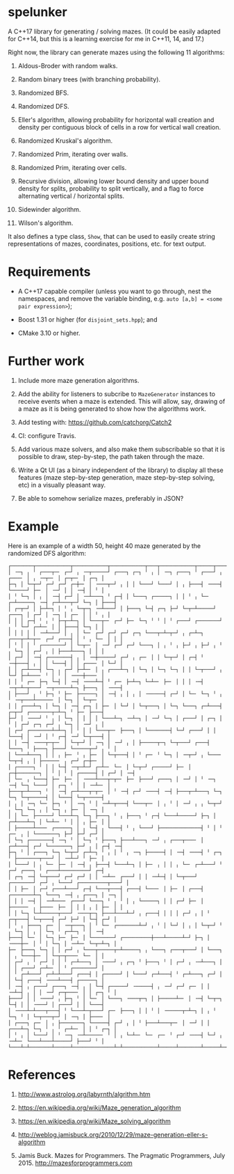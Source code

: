 # spelunker

A C++17 library for generating / solving mazes. (It could be easily adapted for C++14, but this is a learning exercise for me in C++11, 14, and 17.)

Right now, the library can generate mazes using the following 11 algorithms:

1. Aldous-Broder with random walks.

2. Random binary trees (with branching probability).

3. Randomized BFS.

4. Randomized DFS.

5. Eller's algorithm, allowing probability for horizontal wall creation and density per contiguous block of cells in a row for vertical wall creation.

6. Randomized Kruskal's algorithm.

7. Randomized Prim, iterating over walls.

8. Randomized Prim, iterating over cells.

9. Recursive division, allowing lower bound density and upper bound density for splits, probability to split vertically, and a flag to force alternating vertical / horizontal splits.

10. Sidewinder algorithm.

11. Wilson's algorithm.

It also defines a type class, `Show`, that can be used to easily create string representations of mazes, coordinates, positions, etc. for text output.

# Requirements

- A C++17 capable compiler (unless you want to go through, nest the namespaces, and remove the variable binding, e.g. `auto [a,b] = <some pair expression>`);

- Boost 1.31 or higher (for `disjoint_sets.hpp`); and

- CMake 3.10 or higher.

# Further work

1. Include more maze generation algorithms.

2. Add the ability for listeners to subcribe to `MazeGenerator` instances to receive events when a maze is extended. This will allow, say, drawing of a maze as it is being generated to show how the algorithms work.

3. Add testing with: https://github.com/catchorg/Catch2

4. CI: configure Travis.

5. Add various maze solvers, and also make them subscribable so that it is possible to draw, step-by-step, the path taken through the maze.

5. Write a Qt UI (as a binary independent of the library) to display all these features (maze step-by-step generation, maze step-by-step solving, etc) in a visually pleasant way.

6. Be able to somehow serialize mazes, preferably in JSON?

# Example

Here is an example of a width 50, height 40 maze generated by the randomized DFS algorithm:

```
┌───────┬───────────┬───────────┬───────────┬───┬───────────┬─────┬─────────┬─────────┬───────┬─────┐ 
│ ╶─┐ ╷ ╵ ┌───┬─╴ ┌─┘ ╷ ╶─┬─────┘ ┌───┐ ┌─┐ ╵ ╷ │ ╶─┐ ┌───┐ ╵ ┌───┘ ╷ ┌───╴ │ ╷ ╶─┬─╴ │ ┌─┬─╴ │ ┌─┐ │ 
├─┐ │ └─┬─┘ ┌─┘ ┌─┘ ┌─┼─╴ │ ╶───┬─┘ ╷ │ │ └───┘ └───┘ │ ╷ ├───┤ ╶───┤ └─────┘ ├─╴ │ ╶─┘ │ │ ╶─┤ │ ╵ │ 
│ ╵ └─┐ │ ╷ │ ╶─┤ ┌─┘ │ ╶─┴───┐ ╵ ┌─┤ │ └───┐ ┌─────┐ │ │ ╵ ╷ └─╴ ┌─┴─────┐ ╶─┤ ┌─┴───┬─┘ └─┐ │ ├───┤ 
│ ┌─┬─┘ │ ├─┴─┐ │ ╵ ╷ └─┬─┐ ╶─┴───┘ │ ├───┐ └─┤ ┌─┐ ├─┘ └─┬─┴─────┘ ┌───┐ │ ┌─┘ │ ╶─┐ │ ┌─╴ │ │ ╵ ╷ │ 
│ │ │ ┌─┤ ╵ ╷ ╵ ├─┬─┴─┐ │ └───┬─╴ ┌─┘ ├─╴ └─┐ ╵ ╵ │ ╵ ┌───┘ ┌───────┘ ╷ ╵ └─┘ ┌─┴─╴ │ │ ├───┤ └─┐ │ │ 
│ │ │ │ │ ╶─┴───┘ │ ╷ │ └─╴ ┌─┘ ┌─┘ ┌─┘ ┌─┐ └───┬─┴─┬─┘ ╷ ┌─┴─┐ ┌───┬─┴─┬─╴ ┌─┘ ┌───┤ │ ╵ ╷ └─╴ │ │ │ 
│ ╵ │ │ ╵ ┌───────┘ │ └─┬─╴ │ ╶─┘ ┌─┘ ┌─┘ └───┐ │ ╷ ╵ ╷ ├─┘ ╷ ├─┘ ╷ ╵ ╷ └─┐ │ ┌─┘ ╷ │ ├───┴───┐ │ │ │ 
│ ┌─┘ │ ╶─┤ ┌───────┤ ╷ │ ╶─┼─────┘ ┌─┘ ╷ ┌─╴ │ │ └─┬─┘ │ ┌─┤ ╵ ╶─┼───┤ ╷ │ │ └───┤ │ │ ┌───╴ │ └─┘ │ 
│ │ ┌─┴───┤ └─┐ ╷ ┌─┘ ├─┴─╴ │ ╷ ┌───┴─┐ │ └─┐ │ └─┐ └─┐ │ │ └─┬───┘ ╷ └─┘ ├─┴───╴ ╵ │ ╵ │ ╶───┼───╴ │ 
│ │ ╵ ┌─╴ ├─┐ └─┤ │ ╶─┤ ╶───┴─┤ ╵ ┌─╴ ├─┴─┐ └─┴─╴ ├─╴ │ │ │ ╶─┤ ╶─┬─┴─┬───┘ ╶─┬─────┴─┐ ├───┐ │ ╶───┤ 
│ ├───┘ ╷ ╵ ├─┐ ╵ ├─╴ ├─────┐ │ ╶─┤ ╷ │ ╷ │ ╶─────┤ ┌─┘ │ └─╴ └─┐ ╵ ╷ ╵ ╶─┬───┴─────╴ │ └─┐ │ └─┬─╴ │ 
│ │ ┌───┴─┐ │ └─┐ │ ╶─┤ ┌─┐ │ ├─╴ │ └─┘ │ └─┬───┐ │ └─┐ └───┐ ┌─┴───┤ ┌─┬─┘ ┌───────┬─┴─┐ ╵ ├─╴ ├───┤ 
├─┘ │ ╶───┘ ╵ ╷ │ └─┐ │ │ │ │ └───┴─┐ ╶─┴─┐ │ ╶─┘ └─┐ │ ┌───┘ │ ┌─┐ │ ╵ │ ┌─┘ ┌─┐ ┌─┘ ╷ └─┐ │ ╶─┘ ╷ │ 
│ ┌─┘ ┌───────┴─┴─┐ │ ╵ │ │ └───┬─╴ ├───┐ │ └───────┤ └─┘ ┌───┘ │ │ └───┤ │ ╶─┘ │ ╵ ┌─┤ ╶─┘ └─┬───┤ │ 
│ │ ╶─┤ ╶───┬─┬─╴ │ └─┬─┘ │ ╶─┐ │ ╶─┘ ╷ │ ├─────┬─┐ └─┬───┘ ┌───┤ └───┐ ╵ ├───┐ ├───┘ └─────┬─┘ ╷ ╵ │ 
│ └───┴───┐ │ │ ╷ ├─╴ ╵ ╷ ├─╴ │ └─┬───┤ │ ╵ ┌─╴ ╵ └─┐ │ ╶─┬─┘ ╷ └───╴ └─┬─┤ ╷ │ ├─────╴ ╷ ┌─┘ ┌─┼─╴ │ 
│ ┌─────┐ ╵ │ │ └─┤ ╶─┬─┴─┘ ┌─┴─╴ └─╴ │ └─┬─┘ ┌─────┘ ├─╴ │ ┌─┼───────┐ │ ╵ │ ╵ │ ┌─────┤ │ ┌─┘ │ ╶─┤ 
│ └─╴ ╷ └───┤ ├─╴ ├─╴ │ ╶───┴───┬─┬─╴ ├─╴ ├───┘ ┌───┐ │ ╶─┘ │ ╵ ╶─┐ ╶─┤ └─┐ └───┘ │ ┌─┐ ╵ │ │ ╶─┴─╴ │ 
├───┬─┴───┐ ╵ │ ╶─┤ ┌─┴───┬─┬─╴ │ ╵ ╶─┤ ┌─┘ ╶───┤ ╶─┤ ├───┬─┴───┐ └─┐ └─┐ └─┬─────┤ │ └───┤ └─┬─────┤ 
│ ╷ │ ╶─┐ └─╴ ├─┐ ╵ │ ╶─┐ ╵ │ ╶─┴─┬───┤ └───┬─╴ │ ╷ ╵ │ ╶─┘ ╷ ╷ └─┬─┘ ╷ └─┐ └─┐ ╷ │ └─┐ ╷ ├─╴ │ ╶─┐ │ 
│ │ └─╴ ├─────┘ └───┴─┐ └─┐ ├───┐ ╵ ╷ ├───┐ ╵ ┌─┤ └───┴─────┘ ├─┐ │ ┌─┴───┴─┐ │ └─┴─╴ ╵ │ │ ╷ ├─╴ │ │ 
│ ├─────┴───╴ ┌─────┐ │ ╷ └─┤ ╷ └───┤ ╵ ╷ └───┘ ├─────────────┤ ╵ │ ╵ ┌─╴ ╷ │ └───────┐ ├─┘ ├─┘ ┌─┘ │ 
│ └─┐ ┌───────┤ ╶─┐ ╵ │ └─┐ ╵ ├───┐ ├───┴───┐ ╶─┘ ╷ ┌───┬───╴ │ ┌─┴───┤ ┌─┘ └───────┐ ├─┘ ╷ │ ┌─┤ ╶─┤ 
├─┐ ╵ │ ┌───┐ └─┐ └─┬─┘ ┌─┴─┐ ╵ ╷ │ ╵ ╷ ╶─┐ ├─────┤ │ ╶─┤ ╶───┤ ╵ ┌─┐ ╵ ├───────┬───┘ │ ╶─┴─┘ ╵ ├─╴ │ 
│ └───┘ │ ╷ └─╴ ├─╴ │ ╶─┤ ╷ ├───┤ └───┴─┐ │ ├─╴ ╷ │ │ ╷ └─╴ ┌─┴───┘ ╵ ┌─┘ ┌───┐ ╵ ┌───┴─────────┘ ┌─┤ 
│ ┌─┐ ╶─┤ └─┬───┘ ┌─┘ ┌─┘ │ │ ╶─┴─╴ ┌───┘ │ │ ╶─┴─┤ │ └─┬───┘ ┌───────┘ ┌─┘ ╷ └───┘ ┌─────────┬───┘ │ 
│ │ ├─╴ │ ┌─┘ ┌───┴───┘ ┌─┤ └───┬───┤ ┌───┤ └───╴ │ ├─╴ │ ┌───┤ ┌───────┴─┐ └───┐ ╶─┤ ╷ ┌───┐ │ ╶─┐ │ 
│ │ │ ╶─┤ │ ╶─┴───╴ ┌───┘ └───┐ ╵ ╷ ╵ │ ╷ └─────┐ │ │ ┌─┘ ├─╴ │ ├─────╴ ╷ ├───╴ ├─╴ │ │ │ ╷ │ ├─╴ │ │ 
│ │ └─┐ └─┴─────┬───┘ ╶───┬─┐ ├───┴───┴─┘ ╷ ┌───┤ │ │ │ ┌─┘ ╷ │ ╵ ┌─┬───┤ └─┬───┤ ┌─┘ ├─┘ │ └─┤ ┌─┘ │ 
│ ╵ ╷ ├───┐ ┌─╴ │ ╶─┬───┐ │ ╵ └─╴ ┌───────┴─┘ ╷ ╵ │ └─┘ │ ╷ │ └─┬─┘ ╵ ╷ └─┐ │ ╷ │ └─┐ ╵ ┌─┴─┐ ╵ │ ╶─┤ 
├───┤ └─╴ │ └─┐ ├─╴ ├─╴ │ └───────┘ ┌─────────┼───┴─────┴─┘ ├─┐ │ ╶───┼─╴ │ ╵ │ └─┐ │ ╶─┴─╴ └─┬─┴─┐ │ 
├─╴ ├───┐ └─┐ │ │ ┌─┘ ╷ └───┬─────┬─┴─────┐ ╷ └───┐ ┌───┬───┘ │ └───┐ │ ╷ └───┼─╴ │ └─┬─┬───╴ └─╴ │ │ 
│ ┌─┘ ╷ ╵ ┌─┘ │ │ ╵ ┌─┴───┐ │ ╶───┘ ╷ ┌─┐ ╵ ├───┐ ╵ │ ┌─┘ ╷ ╶─┴───┐ │ │ │ ┌───┘ ┌─┴─╴ │ ╵ ┌───────┘ │ 
│ ╵ ┌─┴───┘ ┌─┴─┴───┘ ┌───┤ │ ┌─────┘ │ └───┘ ┌─┴───┤ ╵ ┌─┴───┐ ┌─┘ │ │ └─┤ ┌───┤ ╶───┴───┤ ┌─────┐ │ 
│ ╶─┤ ╷ ┌───┘ ┌───┐ ╶─┤ ╷ │ └─┤ ┌─────┘ ╶─────┤ ╷ ╶─┘ ┌─┘ ┌─╴ │ │ ╶─┴─┤ ╷ │ │ ╶─┘ ┌─┬───╴ │ │ ┌─┐ ╵ │ 
├───┘ │ │ ╶───┘ ╷ ├─┐ ╵ │ └─╴ │ └───┐ ╶───┬─┐ │ ├─────┴─╴ │ ╶─┤ └─┬─┐ └─┤ │ │ ╶───┘ │ ┌───┘ │ │ └───┤ 
│ ╶───┴─┴───┬───┤ ╵ └───┴─┬───┘ ┌─╴ ├───┐ │ │ ╵ │ ╶─────┬─┴─┐ │ ╷ ╵ └─┐ ╵ │ └─┬───┬─┘ │ ╶─┐ │ ├───╴ │ 
│ ┌───┐ ┌─╴ │ ╷ ├───────┐ └─────┤ ┌─┘ ╷ │ ╵ ├───┴───┬─╴ │ ╶─┘ │ │ ┌───┴─┐ └─┐ ╵ ╷ ╵ ┌─┴─╴ │ │ ╵ ┌─┐ │ 
│ ╵ ╷ │ └───┘ │ ╵ ╶─┐ ╶─┴─────╴ ╵ │ ╷ └─┴─╴ └─╴ ┌─╴ ╵ ┌─┘ ╶───┤ └─┘ ╷ ╶─┴─╴ └───┴───┴─────┘ ├───┘ ╵ │ 
└───┴─┴───────┴─────┴─────────────┴─┴───────────┴─────┴───────┴─────┴───────────────────────┴───────┘ 
```

# References

1. http://www.astrolog.org/labyrnth/algrithm.htm

2. https://en.wikipedia.org/wiki/Maze_generation_algorithm

3. https://en.wikipedia.org/wiki/Maze_solving_algorithm

4. http://weblog.jamisbuck.org/2010/12/29/maze-generation-eller-s-algorithm

5. Jamis Buck. Mazes for Programmers. The Pragmatic Programmers, July 2015. http://mazesforprogrammers.com

